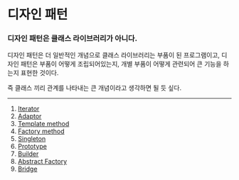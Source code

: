# 디자인 패턴

### 디자인 패턴은 클래스 라이브러리가 아니다.

디자인 패턴은 더 일반적인 개념으로 클래스 라이브러리는 부품이 된 프로그램이고, 디자인 패턴은 부품이 어떻게 조립되어있는지, 개별 부품이 어떻게 관련되어 큰 기능을 하는지 표현한 것이다. 

즉 클래스 끼리 관계를 나타내는 큰 개념이라고 생각하면 될 듯 싶다.

---

1. [Iterator](./Iterator/iterator_pattern.md)
2. [Adaptor](./adapter/adapter_pattern.md)
3. [Template method](./template_method/template_method_pattern.md)
4. [Factory method](./factory_method/factory_method_pattern.md)
5. [Singleton](./singleton/singleton_pattern.md)
6. [Prototype](./prototype/prototype_pattern.md)
7. [Builder](./builder/builder_pattern.md)
8. [Abstract Factory](./abstract_factory/abstract_factory_pattern.md)
8. [Bridge](./bridge/bridge_pattern.md)
